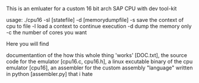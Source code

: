 This is an emluater for a custom 16 bit arch SAP CPU with dev tool-kit

usage: ./cpu16 -sl [statefile] -d [memorydumpfile] 
-s save the context of cpu to file
-l load a context to continue execution
-d dump the memory only
-c the number of cores you want


Here you will find 
	
documentantion of the how this whole thing 'works' [DOC.txt],
the source code for the emulator [cpu16.c, cpu16.h],
a linux excutable binary of the cpu emulator [cpu16],
an assembler for the custom assembly "language" written in python [assembler.py] that i hate



